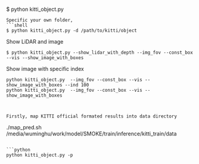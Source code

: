
$ python kitti_object.py
```
Specific your own folder,
```shell
$ python kitti_object.py -d /path/to/kitti/object
```


Show LiDAR and image
```
$ python kitti_object.py --show_lidar_with_depth --img_fov --const_box --vis --show_image_with_boxes
```

Show image with specific index
```
python kitti_object.py  --img_fov --const_box --vis --show_image_with_boxes --ind 100 
python kitti_object.py  --img_fov --const_box --vis --show_image_with_boxes



Firstly, map KITTI official formated results into data directory
```
./map_pred.sh /media/wuminghu/work/model/SMOKE/train/inference/kitti_train/data
```

```python
python kitti_object.py -p